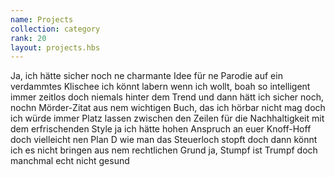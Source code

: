```yaml
---
name: Projects
collection: category
rank: 20
layout: projects.hbs
---
```


Ja, ich hätte sicher noch ne charmante Idee
für ne Parodie auf ein verdammtes Klischee
ich könnt labern wenn ich wollt, boah so intelligent
immer zeitlos doch niemals hinter dem Trend
und dann hätt ich sicher noch, nochn Mörder-Zitat
aus nem wichtigen Buch, das ich hörbar nicht mag
doch ich würde immer Platz lassen zwischen den Zeilen
für die Nachhaltigkeit mit dem erfrischenden Style
ja ich hätte hohen Anspruch an euer Knoff-Hoff
doch vielleicht nen Plan D wie man das Steuerloch stopft
doch dann könnt ich es nicht bringen aus nem rechtlichen Grund
ja, Stumpf ist Trumpf doch manchmal echt nicht gesund
